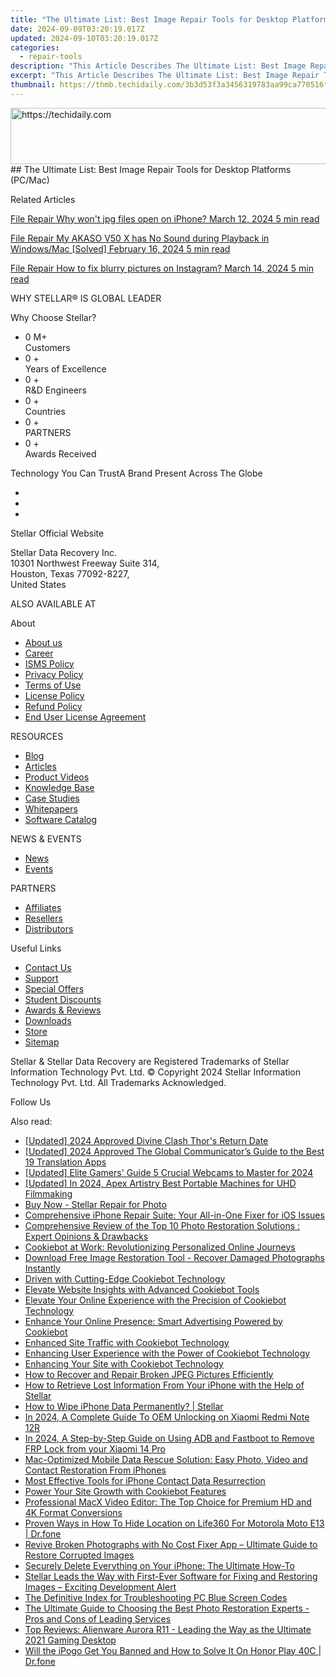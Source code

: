 ```yaml
---
title: "The Ultimate List: Best Image Repair Tools for Desktop Platforms (PC/Mac)"
date: 2024-09-09T03:20:19.017Z
updated: 2024-09-10T03:20:19.017Z
categories:
  - repair-tools
description: "This Article Describes The Ultimate List: Best Image Repair Tools for Desktop Platforms (PC/Mac)"
excerpt: "This Article Describes The Ultimate List: Best Image Repair Tools for Desktop Platforms (PC/Mac)"
thumbnail: https://thmb.techidaily.com/3b3d53f3a3456319783aa99ca770516fad2e58dbe2bd45f2ec6f3eb305fb3d58.png
---
```


<!-- affiliate ads begin -->
<a href="https://ephamedtechinc.pxf.io/c/5597632/2137201/26400" target="_top" id="2137201">
  <img src="//a.impactradius-go.com/display-ad/26400-2137201" border="0" alt="https://techidaily.com" width="728" height="90"/>
</a>
<img height="0" width="0" src="https://ephamedtechinc.pxf.io/i/5597632/2137201/26400" style="position:absolute;visibility:hidden;" border="0" />
<!-- affiliate ads end -->
## The Ultimate List: Best Image Repair Tools for Desktop Platforms (PC/Mac)

Related Articles

[File Repair  Why won't jpg files open on iPhone? March 12, 2024  5 min read](https://tools.techidaily.com/stellardata-recovery/buy-now/)

[File Repair  My AKASO V50 X has No Sound during Playback in Windows/Mac \[Solved\] February 16, 2024  5 min read ](https://tools.techidaily.com/stellardata-recovery/buy-now/)

[File Repair  How to fix blurry pictures on Instagram? March 14, 2024  5 min read](https://tools.techidaily.com/stellardata-recovery/buy-now/)

 WHY STELLAR® IS GLOBAL LEADER

 Why Choose Stellar?

* 0  M+  
Customers
* 0 +  
Years of Excellence
* 0 +  
R&D Engineers
* 0 +  
Countries
* 0 +  
PARTNERS
* 0 +  
Awards Received

 Technology You Can TrustA Brand Present Across The Globe

* [](https://www.stellarinfo.com/images/v7/ISO-27001-2013-Certificate.pdf)
* [](https://www.stellarinfo.com/images/v7/ISO-9001-2008Certificate.pdf)
* [](https://tools.techidaily.com/stellardata-recovery/buy-now/)

 Stellar Official Website

 Stellar Data Recovery Inc.  
 10301 Northwest Freeway Suite 314,  
 Houston, Texas 77092-8227,  
 United States

 ALSO AVAILABLE AT

 About

* [About us](https://tools.techidaily.com/stellardata-recovery/buy-now/)
* [Career](https://tools.techidaily.com/stellardata-recovery/buy-now/)
* [ISMS Policy](https://tools.techidaily.com/stellardata-recovery/buy-now/)
* [Privacy Policy](https://tools.techidaily.com/stellardata-recovery/buy-now/)
* [Terms of Use](https://tools.techidaily.com/stellardata-recovery/buy-now/)
* [License Policy](https://www.stellarinfo.com/software-licensing-usage.php)
* [Refund Policy](https://tools.techidaily.com/stellardata-recovery/buy-now/)
* [End User License Agreement](https://tools.techidaily.com/stellardata-recovery/buy-now/)

 RESOURCES

* [Blog](https://tools.techidaily.com/stellardata-recovery/buy-now/)
* [Articles](https://tools.techidaily.com/stellardata-recovery/buy-now/)
* [Product Videos](https://tools.techidaily.com/stellardata-recovery/buy-now/)
* [Knowledge Base](https://tools.techidaily.com/stellardata-recovery/buy-now/)
* [Case Studies](https://tools.techidaily.com/stellardata-recovery/buy-now/)
* [Whitepapers](https://tools.techidaily.com/stellardata-recovery/buy-now/)
* [Software Catalog](https://tools.techidaily.com/stellardata-recovery/buy-now/)

 NEWS & EVENTS

* [News](https://tools.techidaily.com/stellardata-recovery/buy-now/)
* [Events](https://www.stellarinfo.com/affiliate-summit/affiliate-summit.php)

 PARTNERS

* [Affiliates](https://tools.techidaily.com/stellardata-recovery/buy-now/)
* [Resellers](https://tools.techidaily.com/stellardata-recovery/buy-now/)
* [Distributors](https://tools.techidaily.com/stellardata-recovery/buy-now/)

 Useful Links

* [Contact Us](https://www.stellarinfo.com/contact/contact-us.php)
* [Support](https://tools.techidaily.com/stellardata-recovery/buy-now/)
* [Special Offers](https://tools.techidaily.com/stellardata-recovery/buy-now/)
* [Student Discounts](https://www.stellarinfo.com/student-discount/)
* [Awards & Reviews](https://tools.techidaily.com/stellardata-recovery/buy-now/)
* [Downloads](https://www.stellarinfo.com/download.php)
* [Store](https://tools.techidaily.com/stellardata-recovery/buy-now/)
* [Sitemap](https://www.stellarinfo.com/sitemap.php)

 Stellar & Stellar Data Recovery are Registered Trademarks of Stellar Information Technology Pvt. Ltd. © Copyright 2024 Stellar Information Technology Pvt. Ltd. All Trademarks Acknowledged.

Follow Us [](https://www.facebook.com/stellardata) [](https://twitter.com/stellarinfo) [](https://www.linkedin.com/company/stellardatarecovery/) [](https://www.youtube.com/c/stellardatarecovery)

<ins class="adsbygoogle"
     style="display:block"
     data-ad-format="autorelaxed"
     data-ad-client="ca-pub-7571918770474297"
     data-ad-slot="1223367746"></ins>



<ins class="adsbygoogle"
     style="display:block"
     data-ad-client="ca-pub-7571918770474297"
     data-ad-slot="8358498916"
     data-ad-format="auto"
     data-full-width-responsive="true"></ins>

<span class="atpl-alsoreadstyle">Also read:</span>
<div><ul>
<li><a href="https://screen-recording.techidaily.com/updated-2024-approved-divine-clash-thors-return-date/"><u>[Updated] 2024 Approved  Divine Clash  Thor's Return Date</u></a></li>
<li><a href="https://fox-blue.techidaily.com/updated-2024-approved-the-global-communicators-guide-to-the-best-19-translation-apps/"><u>[Updated] 2024 Approved  The Global Communicator’s Guide to the Best 19 Translation Apps</u></a></li>
<li><a href="https://video-capture.techidaily.com/updated-elite-gamers-guide-5-crucial-webcams-to-master-for-2024/"><u>[Updated] Elite Gamers' Guide  5 Crucial Webcams to Master for 2024</u></a></li>
<li><a href="https://fox-friendly.techidaily.com/updated-in-2024-apex-artistry-best-portable-machines-for-uhd-filmmaking/"><u>[Updated] In 2024, Apex Artistry  Best Portable Machines for UHD Filmmaking</u></a></li>
<li><a href="https://data-safeguard.techidaily.com/buy-now-stellar-repair-for-photo/"><u>Buy Now - Stellar Repair for Photo</u></a></li>
<li><a href="https://data-safeguard.techidaily.com/comprehensive-iphone-repair-suite-your-all-in-one-fixer-for-ios-issues/"><u>Comprehensive iPhone Repair Suite: Your All-in-One Fixer for iOS Issues</u></a></li>
<li><a href="https://data-safeguard.techidaily.com/comprehensive-review-of-the-top-10-photo-restoration-solutions-expert-opinions-and-drawbacks/"><u>Comprehensive Review of the Top 10 Photo Restoration Solutions : Expert Opinions & Drawbacks</u></a></li>
<li><a href="https://data-safeguard.techidaily.com/cookiebot-at-work-revolutionizing-personalized-online-journeys/"><u>Cookiebot at Work: Revolutionizing Personalized Online Journeys</u></a></li>
<li><a href="https://data-safeguard.techidaily.com/download-free-image-restoration-tool-recover-damaged-photographs-instantly/"><u>Download Free Image Restoration Tool - Recover Damaged Photographs Instantly</u></a></li>
<li><a href="https://data-safeguard.techidaily.com/driven-with-cutting-edge-cookiebot-technology/"><u>Driven with Cutting-Edge Cookiebot Technology</u></a></li>
<li><a href="https://data-safeguard.techidaily.com/elevate-website-insights-with-advanced-cookiebot-tools/"><u>Elevate Website Insights with Advanced Cookiebot Tools</u></a></li>
<li><a href="https://data-safeguard.techidaily.com/elevate-your-online-experience-with-the-precision-of-cookiebot-technology/"><u>Elevate Your Online Experience with the Precision of Cookiebot Technology</u></a></li>
<li><a href="https://data-safeguard.techidaily.com/enhance-your-online-presence-smart-advertising-powered-by-cookiebot/"><u>Enhance Your Online Presence: Smart Advertising Powered by Cookiebot</u></a></li>
<li><a href="https://data-safeguard.techidaily.com/enhanced-site-traffic-with-cookiebot-technology/"><u>Enhanced Site Traffic with Cookiebot Technology</u></a></li>
<li><a href="https://data-safeguard.techidaily.com/enhancing-user-experience-with-the-power-of-cookiebot-technology/"><u>Enhancing User Experience with the Power of Cookiebot Technology</u></a></li>
<li><a href="https://data-safeguard.techidaily.com/enhancing-your-site-with-cookiebot-technology/"><u>Enhancing Your Site with Cookiebot Technology</u></a></li>
<li><a href="https://data-safeguard.techidaily.com/how-to-recover-and-repair-broken-jpeg-pictures-efficiently/"><u>How to Recover and Repair Broken JPEG Pictures Efficiently</u></a></li>
<li><a href="https://data-safeguard.techidaily.com/how-to-retrieve-lost-information-from-your-iphone-with-the-help-of-stellar/"><u>How to Retrieve Lost Information From Your iPhone with the Help of Stellar</u></a></li>
<li><a href="https://data-safeguard.techidaily.com/how-to-wipe-iphone-data-permanently-stellar/"><u>How to Wipe iPhone Data Permanently? | Stellar</u></a></li>
<li><a href="https://unlock-android.techidaily.com/in-2024-a-complete-guide-to-oem-unlocking-on-xiaomi-redmi-note-12r-by-drfone-android/"><u>In 2024, A Complete Guide To OEM Unlocking on Xiaomi Redmi Note 12R</u></a></li>
<li><a href="https://bypass-frp.techidaily.com/in-2024-a-step-by-step-guide-on-using-adb-and-fastboot-to-remove-frp-lock-from-your-xiaomi-14-pro-by-drfone-android/"><u>In 2024, A Step-by-Step Guide on Using ADB and Fastboot to Remove FRP Lock from your Xiaomi 14 Pro</u></a></li>
<li><a href="https://data-safeguard.techidaily.com/mac-optimized-mobile-data-rescue-solution-easy-photo-video-and-contact-restoration-from-iphones/"><u>Mac-Optimized Mobile Data Rescue Solution: Easy Photo, Video and Contact Restoration From iPhones</u></a></li>
<li><a href="https://data-safeguard.techidaily.com/most-effective-tools-for-iphone-contact-data-resurrection/"><u>Most Effective Tools for iPhone Contact Data Resurrection</u></a></li>
<li><a href="https://data-safeguard.techidaily.com/power-your-site-growth-with-cookiebot-features/"><u>Power Your Site Growth with Cookiebot Features</u></a></li>
<li><a href="https://some-knowledge.techidaily.com/professional-macx-video-editor-the-top-choice-for-premium-hd-and-4k-format-conversions/"><u>Professional MacX Video Editor: The Top Choice for Premium HD and 4K Format Conversions</u></a></li>
<li><a href="https://location-social.techidaily.com/proven-ways-in-how-to-hide-location-on-life360-for-motorola-moto-e13-drfone-by-drfone-virtual-android/"><u>Proven Ways in How To Hide Location on Life360 For Motorola Moto E13 | Dr.fone</u></a></li>
<li><a href="https://data-safeguard.techidaily.com/revive-broken-photographs-with-no-cost-fixer-app-ultimate-guide-to-restore-corrupted-images/"><u>Revive Broken Photographs with No Cost Fixer App – Ultimate Guide to Restore Corrupted Images</u></a></li>
<li><a href="https://data-safeguard.techidaily.com/securely-delete-everything-on-your-iphone-the-ultimate-how-to/"><u>Securely Delete Everything on Your iPhone: The Ultimate How-To</u></a></li>
<li><a href="https://data-safeguard.techidaily.com/stellar-leads-the-way-with-first-ever-software-for-fixing-and-restoring-images-exciting-development-alert/"><u>Stellar Leads the Way with First-Ever Software for Fixing and Restoring Images – Exciting Development Alert</u></a></li>
<li><a href="https://techno-recovery.techidaily.com/the-definitive-index-for-troubleshooting-pc-blue-screen-codes/"><u>The Definitive Index for Troubleshooting PC Blue Screen Codes</u></a></li>
<li><a href="https://data-safeguard.techidaily.com/the-ultimate-guide-to-choosing-the-best-photo-restoration-experts-pros-and-cons-of-leading-services/"><u>The Ultimate Guide to Choosing the Best Photo Restoration Experts - Pros and Cons of Leading Services</u></a></li>
<li><a href="https://data-safeguard.techidaily.com/top-reviews-alienware-aurora-r11-leading-the-way-as-the-ultimate-2021-gaming-desktop/"><u>Top Reviews: Alienware Aurora R11 - Leading the Way as the Ultimate 2021 Gaming Desktop</u></a></li>
<li><a href="https://fake-location.techidaily.com/will-the-ipogo-get-you-banned-and-how-to-solve-it-on-honor-play-40c-drfone-by-drfone-virtual-android/"><u>Will the iPogo Get You Banned and How to Solve It On Honor Play 40C | Dr.fone</u></a></li>
</ul></div>
